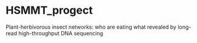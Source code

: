 # HSMMT_progect
Plant-herbivorous insect networks: who are eating what revealed by long-read high-throughput DNA sequencing
